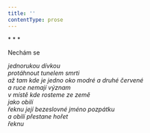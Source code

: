 ```yaml
---
title: ''
contentType: prose
---
```


<section>

\* \* \*

Nechám se

_jednorukou dívkou  
protáhnout tunelem smrti  
až tam kde je jedno oko modré a druhé červené  
a ruce nemají význam  
v místě kde rosteme ze země  
jako obilí  
řeknu její bezeslovné jméno pozpátku  
a obilí přestane hořet  
řeknu_

</section>
